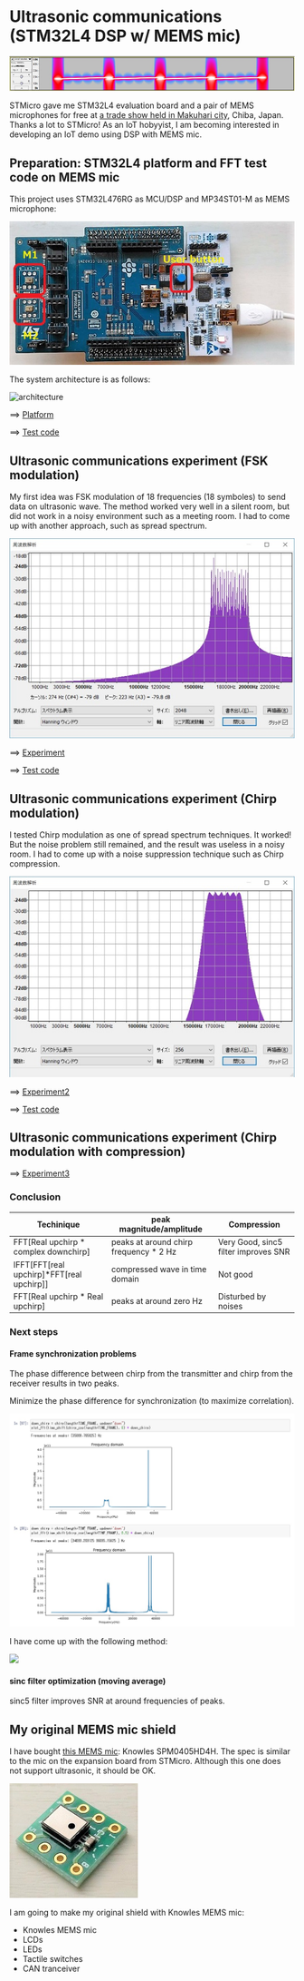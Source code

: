 # Ultrasonic communications (STM32L4 DSP w/ MEMS mic)

![ChirpFrame](./doc/ChirpFrame.jpg)

STMicro gave me STM32L4 evaluation board and a pair of MEMS microphones for free at [a trade show held in Makuhari city](https://www.st.com/content/st_com/en/about/events/events.html/techno-frontier-2018.html), Chiba, Japan. Thanks a lot to STMicro! As an IoT hobyyist, I am becoming interested in developing an IoT demo using DSP with MEMS mic.

## Preparation: STM32L4 platform and FFT test code on MEMS mic

This project uses STM32L476RG as MCU/DSP and MP34ST01-M as MEMS microphone:

![platform](./doc/MEMSMIC_expansion_board.jpg)

The system architecture is as follows:

![architecture](https://docs.google.com/drawings/d/e/2PACX-1vR1KKp2QeL_SmrnUsTl5zcwddQToPJmnSBHFnxiw78y3_3mjA7EzNl2iNcUA5aOW_jRAQapTNji-eJ7/pub?w=2268&h=567)

==> [Platform](PLATFORM.md)

==> [Test code](./basic)

## Ultrasonic communications experiment (FSK modulation)

My first idea was FSK modulation of 18 frequencies (18 symboles) to send data on ultrasonic wave. The method worked very well in a silent room, but did not work in a noisy environment such as a meeting room. I had to come up with another approach, such as spread spectrum.

![](./doc/18symbols.jpg)

==> [Experiment](EXPERIMENT.md)

==> [Test code](./ultracom)


## Ultrasonic communications experiment (Chirp modulation)

I tested Chirp modulation as one of spread spectrum techniques. It worked! But the noise problem still remained, and the result was useless in a noisy room. I had to come up with a noise suppression technique such as Chirp compression.

![](./doc/Chirp.jpg)

==> [Experiment2](EXPERIMENT2.md)

==> [Test code](./chirp)

## Ultrasonic communications experiment (Chirp modulation with compression)

==> [Experiment3](EXPERIMENT3.md)

### Conclusion

|Techinique                               | peak magnitude/amplitude              |Compression    |
|-----------------------------------------|---------------------------------------|---------------|
|FFT[Real upchirp * complex downchirp]    | peaks at around chirp frequency * 2 Hz|Very Good, sinc5 filter improves SNR|
|IFFT[FFT[real upchirp]*FFT[real upchirp]]| compressed wave in time domain        |Not good       |
|FFT[Real upchirp * Real upchirp]          | peaks at around zero Hz              |Disturbed by noises|

### Next steps

#### Frame synchronization problems

The phase difference between chirp from the transmitter and chirp from the receiver results in two peaks.

Minimize the phase difference for synchronization (to maximize correlation).

![](./doc/Simulation_upchirp_downchirp_shift.jpg)

I have come up with the following method:

![](https://docs.google.com/drawings/d/e/2PACX-1vT9da0oKUWgUHHTmYUO8Y0Rix6ORT5aeQxAz8Ihjoxc4vWMvFLudPTet1UHLMConm5RDk9kFaXTXnj8/pub?w=960&h=720)

#### sinc filter optimization (moving average)

sinc5 filter improves SNR at around frequencies of peaks.

## My original MEMS mic shield

I have bought [this MEMS mic](http://akizukidenshi.com/catalog/g/gM-05577/): Knowles SPM0405HD4H. The spec is similar to the mic on the expansion board from STMicro. Although this one does not support ultrasonic, it should be OK.

![Knowles](./doc/Knowles.jpg)

I am going to make my original shield with Knowles MEMS mic:

- Knowles MEMS mic
- LCDs
- LEDs
- Tactile switches
- CAN tranceiver

